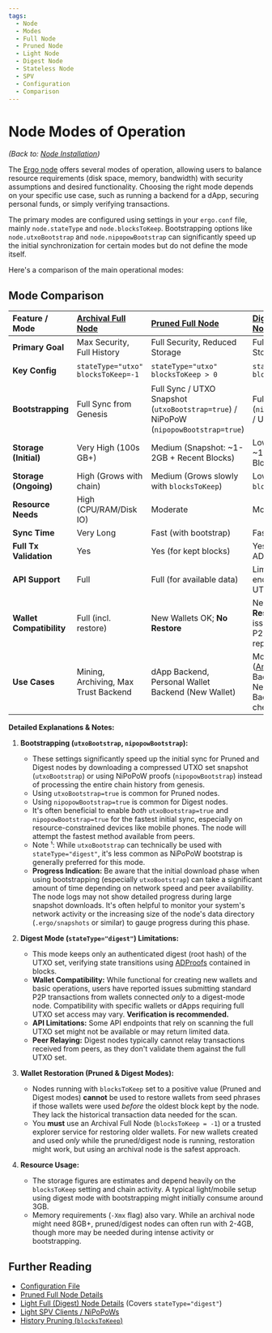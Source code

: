 ```yaml
---
tags:
  - Node
  - Modes
  - Full Node
  - Pruned Node
  - Light Node
  - Digest Node
  - Stateless Node
  - SPV
  - Configuration
  - Comparison
---
```


# Node Modes of Operation

*(Back to: [Node Installation](install.md))*

The [Ergo node](install.md) offers several modes of operation, allowing users to balance resource requirements (disk space, memory, bandwidth) with security assumptions and desired functionality. Choosing the right mode depends on your specific use case, such as running a backend for a dApp, securing personal funds, or simply verifying transactions.

The primary modes are configured using settings in your `ergo.conf` file, mainly `node.stateType` and `node.blocksToKeep`. Bootstrapping options like `node.utxoBootstrap` and `node.nipopowBootstrap` can significantly speed up the initial synchronization for certain modes but do not define the mode itself.

Here's a comparison of the main operational modes:

## Mode Comparison

| Feature / Mode        | [Archival Full Node](modes/archival-node.md) | [Pruned Full Node](modes/pruned-full-node.md) | [Digest (Stateless) Node](modes/light-full-node.md)¹ | [Light SPV Client](modes/light-spv-node.md) |
| :-------------------- | :------------------------------------------- | :-------------------------------------------- | :-------------------------------------------------- | :------------------------------------------ |
| **Primary Goal**      | Max Security, Full History                   | Full Security, Reduced Storage                | Full Security, Minimal Storage                      | Tx Verification, Minimal Resources          |
| **Key Config**        | `stateType="utxo"`<br>`blocksToKeep=-1`      | `stateType="utxo"`<br>`blocksToKeep > 0`      | `stateType="digest"`<br>`blocksToKeep > 0`         | N/A (Client Software)                       |
| **Bootstrapping**     | Full Sync from Genesis | Full Sync / UTXO Snapshot (`utxoBootstrap=true`) / NiPoPoW (`nipopowBootstrap=true`) | Full Sync / NiPoPoW (`nipopowBootstrap=true`) / UTXO Snapshot¹ | NiPoPoW Sync |
| **Storage (Initial)** | Very High (100s GB+) | Medium (Snapshot: ~1-2GB + Recent Blocks) | Low (Headers + State: ~1-3GB + Recent Blocks) | Very Low (MBs) |
| **Storage (Ongoing)** | High (Grows with chain) | Medium (Grows slowly with `blocksToKeep`) | Low (Grows slowly with `blocksToKeep`) | Very Low |
| **Resource Needs**    | High (CPU/RAM/Disk IO) | Moderate | Moderate-Low | Very Low |
| **Sync Time**         | Very Long          | Fast (with bootstrap) | Fast (with bootstrap) | Very Fast |
| **Full Tx Validation**| Yes                | Yes (for kept blocks) | Yes (for kept blocks, via ADProofs) | No (Header validation only) |
| **API Support**       | Full               | Full (for available data) | Limited (May lack endpoints requiring full UTXO set) | N/A (Relies on Full Node API) |
| **Wallet Compatibility**| Full (incl. restore) | New Wallets OK; **No Restore** | New Wallets OK; **No Restore**; Potential issues with standard P2P tx submission reported² | Verification only; Relies on Full Node for tx submission/balance |
| **Use Cases**         | Mining, Archiving, Max Trust Backend | dApp Backend, Personal Wallet Backend (New Wallet) | Mobile Node Backend ([Android Guide](install/node-android.md)), dApp Backend (Specific Needs), Personal Wallet Backend (New Wallet, check compatibility) | Light Wallets, Quick Verification Tools |

**Detailed Explanations & Notes:**

1. **Bootstrapping (`utxoBootstrap`, `nipopowBootstrap`):**
    * These settings significantly speed up the initial sync for Pruned and Digest nodes by downloading a compressed UTXO set snapshot (`utxoBootstrap`) or using NiPoPoW proofs (`nipopowBootstrap`) instead of processing the entire chain history from genesis.
    * Using `utxoBootstrap=true` is common for Pruned nodes.
    * Using `nipopowBootstrap=true` is common for Digest nodes.
    * It's often beneficial to enable *both* `utxoBootstrap=true` and `nipopowBootstrap=true` for the fastest initial sync, especially on resource-constrained devices like mobile phones. The node will attempt the fastest method available from peers.
    * Note ¹: While `utxoBootstrap` can technically be used with `stateType="digest"`, it's less common as NiPoPoW bootstrap is generally preferred for this mode.
    * **Progress Indication:** Be aware that the initial download phase when using bootstrapping (especially `utxoBootstrap`) can take a significant amount of time depending on network speed and peer availability. The node logs may not show detailed progress during large snapshot downloads. It's often helpful to monitor your system's network activity or the increasing size of the node's data directory (`.ergo/snapshots` or similar) to gauge progress during this phase.

2. **Digest Mode (`stateType="digest"`) Limitations:**
    * This mode keeps only an authenticated digest (root hash) of the UTXO set, verifying state transitions using [ADProofs](block-adproofs.md) contained in blocks.
    * **Wallet Compatibility:** While functional for creating new wallets and basic operations, users have reported issues submitting standard P2P transactions from wallets connected *only* to a digest-mode node. Compatibility with specific wallets or dApps requiring full UTXO set access may vary. **Verification is recommended.**
    * **API Limitations:** Some API endpoints that rely on scanning the full UTXO set might not be available or may return limited data.
    * **Peer Relaying:** Digest nodes typically cannot relay transactions received from peers, as they don't validate them against the full UTXO set.

3. **Wallet Restoration (Pruned & Digest Modes):**
    * Nodes running with `blocksToKeep` set to a positive value (Pruned and Digest modes) **cannot** be used to restore wallets from seed phrases if those wallets were used *before* the oldest block kept by the node. They lack the historical transaction data needed for the scan.
    * You **must** use an Archival Full Node (`blocksToKeep = -1`) or a trusted explorer service for restoring older wallets. For new wallets created and used *only* while the pruned/digest node is running, restoration might work, but using an archival node is the safest approach.

4. **Resource Usage:**
    * The storage figures are estimates and depend heavily on the `blocksToKeep` setting and chain activity. A typical light/mobile setup using digest mode with bootstrapping might initially consume around 3GB.
    * Memory requirements (`-Xmx` flag) also vary. While an archival node might need 8GB+, pruned/digest nodes can often run with 2-4GB, though more may be needed during intense activity or bootstrapping.

## Further Reading

* [Configuration File](conf.md)
* [Pruned Full Node Details](pruned-full-node.md)
* [Light Full (Digest) Node Details](light-full-node.md) (Covers `stateType="digest"`)
* [Light SPV Clients / NiPoPoWs](nipopow_nodes.md)
* [History Pruning (`blocksToKeep`)](history-pruning.md)
